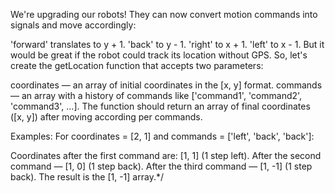 
We're upgrading our robots! They can now convert motion commands into signals and move accordingly:

'forward' translates to y + 1.
'back' to y - 1.
'right' to x + 1.
'left' to x - 1.
But it would be great if the robot could track its location without GPS. So, let's create the getLocation function that accepts two parameters:

coordinates — an array of initial coordinates in the [x, y] format.
commands — an array with a history of commands like ['command1', 'command2', 'command3', ...].
The function should return an array of final coordinates ([x, y]) after moving according per commands.

Examples:
For coordinates = [2, 1] and commands = ['left', 'back', 'back']:

Coordinates after the first command are: [1, 1] (1 step left).
After the second command — [1, 0] (1 step back).
After the third command — [1, -1] (1 step back).
The result is the [1, -1] array.*/
